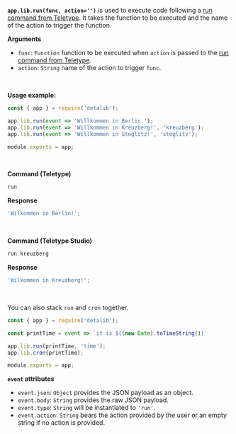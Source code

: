 **`app.lib.run(func, action='')`** is used to execute code following a [run command from Teletype](/use/run). It takes the function to be executed and the name of the action to trigger the function.

**Arguments**

* `func`: `Function` function to be executed when `action` is passed to the [run command from Teletype](/use/run).
* `action`: `String` name of the action to trigger `func`.


<br />

**Usage example:**

```javascript
const { app } = require('detalib');

app.lib.run(event => 'Willkommen in Berlin.');
app.lib.run(event => 'Willkommen in Kreuzberg!', 'kreuzberg');
app.lib.run(event => 'Willkommen in Steglitz!', 'steglitz');

module.exports = app;
```

<br />

**Command (Teletype)**

```ruby
run
```

**Response**

```javascript
'Wilkommen in Berlin!';
```

<br />

**Command (Teletype Studio)**

```ruby
run kreuzberg
```

**Response**

```javascript
'Wilkommen in Kreuzberg!';
```

<br />

You can also stack `run` and `cron` together.

```javascript
const { app } = require('detalib');

const printTime = event => `it is ${(new Date).toTimeString()}`

app.lib.run(printTime, 'time');
app.lib.cron(printTime);

module.exports = app;
```


**`event` attributes**

* `event.json`: `Object` provides the JSON payload as an object.
* `event.body`: `String` provides the raw JSON payload.
* `event.type`: `String` will be instantiated to `'run'`.
* `event.action`: `String` bears the action provided by the user or an empty string if no action is provided.
